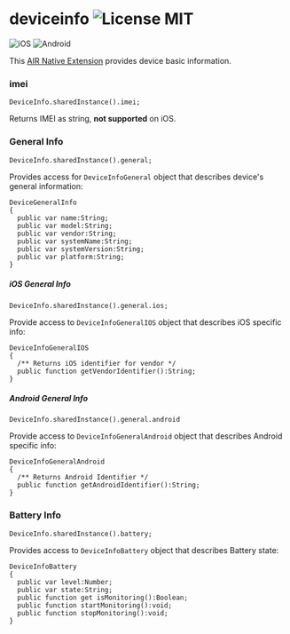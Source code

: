 deviceinfo ![License MIT](http://img.shields.io/badge/license-MIT-lightgray.svg)
==========

![iOS](http://img.shields.io/badge/platform-ios-blue.svg) ![Android](http://img.shields.io/badge/platform-android-green.svg)

This [AIR Native Extension](http://www.adobe.com/devnet/air/native-extensions-for-air.html) provides device basic information.

### imei

```as3
DeviceInfo.sharedInstance().imei;
```
Returns IMEI as string, **not supported** on iOS.

### General Info
```as3
DeviceInfo.sharedInstance().general;
```
Provides access for `DeviceInfoGeneral` object that describes device's general information:
```as3
DeviceGeneralInfo
{
  public var name:String;
  public var model:String;
  public var vendor:String;
  public var systemName:String;
  public var systemVersion:String;
  public var platform:String;
}
```

##### iOS General Info
```as3
DeviceInfo.sharedInstance().general.ios;
```
Provide access to `DeviceInfoGeneralIOS` object that describes iOS specific info:
```as3
DeviceInfoGeneralIOS
{
  /** Returns iOS identifier for vendor */
  public function getVendorIdentifier():String;
}
```

##### Android General Info
```as3
DeviceInfo.sharedInstance().general.android
```
Provide access to `DeviceInfoGeneralAndroid` object that describes Android specific info:
```as3
DeviceInfoGeneralAndroid
{
  /** Returns Android Identifier */
  public function getAndroidIdentifier():String;
}
```

### Battery Info
```as3
DeviceInfo.sharedInstance().battery;
```
Provides access to `DeviceInfoBattery` object that describes Battery state:
```as3
DeviceInfoBattery
{
  public var level:Number;
  public var state:String;
  public function get isMonitoring():Boolean;
  public function startMonitoring():void;
  public function stopMonitoring():void;
}

